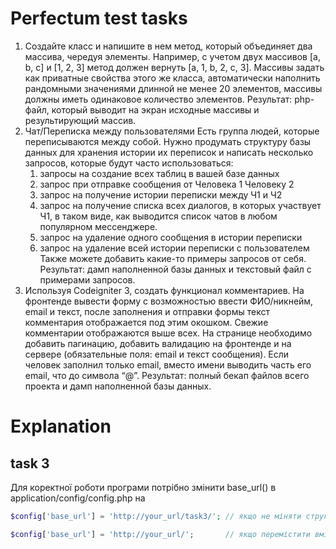 # Perfectum test tasks

1) Создайте класс и напишите в нем метод, который объединяет два массива, чередуя
элементы. Например, с учетом двух массивов [a, b, c] и [1, 2, 3] метод должен вернуть
[a, 1, b, 2, c, 3]. Массивы задать как приватные свойства этого же класса,
автоматически наполнить рандомными значениями длинной не менее 20 элементов,
массивы должны иметь одинаковое количество элементов.
Результат: php-файл, который выводит на экран исходные массивы и результирующий
массив.
2) Чат/Переписка между пользователями
Есть группа людей, которые переписываются между собой. Нужно продумать
структуру базы данных для хранения истории их переписок и написать несколько
запросов, которые будут часто использоваться:
    1. запросы на создание всех таблиц в вашей базе данных
    2. запрос при отправке сообщения от Человека 1 Человеку 2
    3. запрос на получение истории переписки между Ч1 и Ч2
    4. запрос на получение списка всех диалогов, в которых участвует Ч1, в таком
    виде, как выводится список чатов в любом популярном мессенджере.
    5. запрос на удаление одного сообщения в истории переписки
    6. запрос на удаление всей истории переписки с пользователем
    Также можете добавить какие-то примеры запросов от себя.
Результат: дамп наполненной базы данных и текстовый файл с примерами запросов.
3) Используя Codeigniter 3, создать функционал комментариев.
На фронтенде вывести форму с возможностью ввести ФИО/никнейм, email и текст,
после заполнения и отправки формы текст комментария отображается под этим
окошком. Свежие комментарии отображаются выше всех. На странице необходимо
добавить пагинацию, добавить валидацию на фронтенде и на сервере (обязательные
поля: email и текст сообщения). Если человек заполнил только email, вместо имени
выводить часть его email, что до символа “@”.
Результат: полный бекап файлов всего проекта и дамп наполненной базы данных.

# Explanation
## task 3
  Для коректної роботи програми потрібно змінити base_url() в application/config/config.php на
  
  ```php
  $config['base_url'] = 'http://your_url/task3/'; // якщо не міняти структури папок репозиторію
  ```
  ```php
  $config['base_url'] = 'http://your_url/';       // якщо перемістити вміст папки /task3/ на свій сервер
  ```
